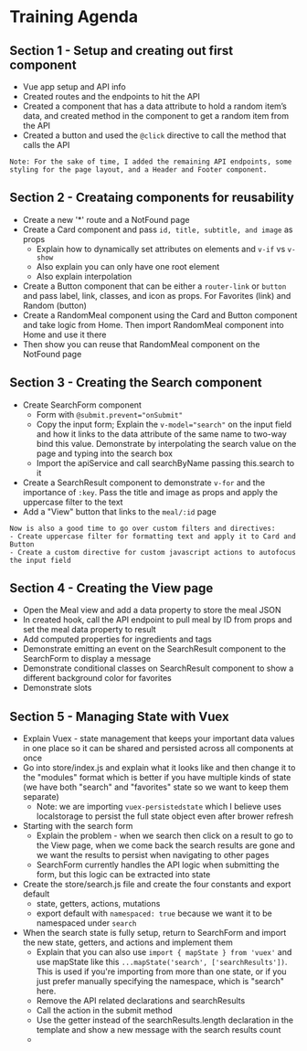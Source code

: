 # Training Agenda

## Section 1 - Setup and creating out first component

- Vue app setup and API info
- Created routes and the endpoints to hit the API
- Created a component that has a data attribute to hold a random item’s data, and created method in the component to get a random item from the API
- Created a button and used the `@click` directive to call the method that calls the API

```
Note: For the sake of time, I added the remaining API endpoints, some styling for the page layout, and a Header and Footer component.
```

## Section 2 - Creataing components for reusability

- Create a new '\*' route and a NotFound page
- Create a Card component and pass `id, title, subtitle, and image` as props
  - Explain how to dynamically set attributes on elements and `v-if` vs `v-show`
  - Also explain you can only have one root element
  - Also explain interpolation
- Create a Button component that can be either a `router-link` or `button` and pass label, link, classes, and icon as props. For Favorites (link) and Random (button)
- Create a RandomMeal component using the Card and Button component and take logic from Home. Then import RandomMeal component into Home and use it there
- Then show you can reuse that RandomMeal component on the NotFound page

## Section 3 - Creating the Search component

- Create SearchForm component
  - Form with `@submit.prevent="onSubmit"`
  - Copy the input form; Explain the `v-model="search"` on the input field and how it links to the data attribute of the same name to two-way bind this value. Demonstrate by interpolating the search value on the page and typing into the search box
  - Import the apiService and call searchByName passing this.search to it
- Create a SearchResult component to demonstrate `v-for` and the importance of `:key`. Pass the title and image as props and apply the uppercase filter to the text
- Add a "View" button that links to the `meal/:id` page

```
Now is also a good time to go over custom filters and directives:
- Create uppercase filter for formatting text and apply it to Card and Button
- Create a custom directive for custom javascript actions to autofocus the input field
```

## Section 4 - Creating the View page

- Open the Meal view and add a data property to store the meal JSON
- In created hook, call the API endpoint to pull meal by ID from props and set the meal data property to result
- Add computed properties for ingredients and tags
- Demonstrate emitting an event on the SearchResult component to the SearchForm to display a message
- Demonstrate conditional classes on SearchResult component to show a different background color for favorites
- Demonstrate slots

## Section 5 - Managing State with Vuex

- Explain Vuex - state management that keeps your important data values in one place so it can be shared and persisted across all components at once
- Go into store/index.js and explain what it looks like and then change it to the "modules" format which is better if you have multiple kinds of state (we have both "search" and "favorites" state so we want to keep them separate)
  - Note: we are importing `vuex-persistedstate` which I believe uses localstorage to persist the full state object even after brower refresh
- Starting with the search form
  - Explain the problem - when we search then click on a result to go to the View page, when we come back the search results are gone and we want the results to persist when navigating to other pages
  - SearchForm currently handles the API logic when submitting the form, but this logic can be extracted into state
- Create the store/search.js file and create the four constants and export default
  - state, getters, actions, mutations
  - export default with `namespaced: true` because we want it to be namespaced under `search`
- When the search state is fully setup, return to SearchForm and import the new state, getters, and actions and implement them
  - Explain that you can also use `import { mapState } from 'vuex'` and use mapState like this `...mapState('search', ['searchResults'])`. This is used if you're importing from more than one state, or if you just prefer manually specifying the namespace, which is "search" here.
  - Remove the API related declarations and searchResults
  - Call the action in the submit method
  - Use the getter instead of the searchResults.length declaration in the template and show a new message with the search results count
  - 